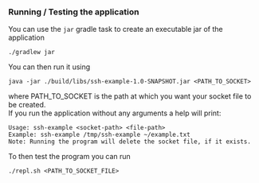 ### Running / Testing the application
You can use the `jar` gradle task to create an executable jar of the application
```shell
./gradlew jar 
```
You can then run it using
```shell
java -jar ./build/libs/ssh-example-1.0-SNAPSHOT.jar <PATH_TO_SOCKET>
```
where PATH_TO_SOCKET is the path at which you want your socket file to be created.<br>
If you run the application without any arguments a help will print:
```text
Usage: ssh-example <socket-path> <file-path>
Example: ssh-example /tmp/ssh-example ~/example.txt
Note: Running the program will delete the socket file, if it exists.
```
To then test the program you can run 
```shell
./repl.sh <PATH_TO_SOCKET_FILE>
```
